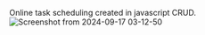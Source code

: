 Online task scheduling created in javascript CRUD.
![Screenshot from 2024-09-17 03-12-50](https://github.com/user-attachments/assets/62ce854c-8665-4102-a10d-f953715999e0)
